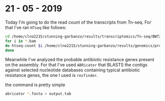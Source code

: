 # 21 - 05 - 2019

Today I'm going to do the read count of the transcripts from Tn-seq. For that I've ran `HTseq` like follows:
```bash
cd /home/clno2215/stunning-garbanzo/results/transcriptomics/Tn-seq/BWT2
for i in *.bam
do htseq-count $i /home/clno2215/stunning-garbanzo/results/genomics/prokka_annotation/PROKKA_04292019.gtf -f bam -t CDS > $HTSeq$i.count
done
```
Meanwhile I've analyzed the probable antibiotic resistance genes present on the assembly. For that I've used `ABRicator` that BLASTS the contigs against selected nucleotide databases containing typical antibiotic resistance genes, the one I used is `resfinder`. 

the command is pretty simple

```bash
abricator *.fasta > output.tab
```

